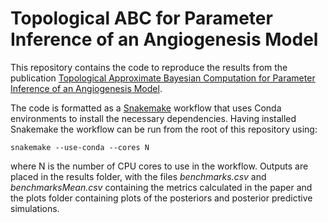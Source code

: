# Topological ABC for Parameter Inference of an Angiogenesis Model

This repository contains the code to reproduce the results from the publication [Topological Approximate Bayesian Computation for Parameter Inference of an Angiogenesis Model](https://arxiv.org/abs/2108.11640).

The code is formatted as a [Snakemake](https://snakemake.github.io/) workflow that uses Conda environments to install the necessary dependencies. Having installed Snakemake the workflow can be run from the root of this repository using:

	snakemake --use-conda --cores N

where N is the number of CPU cores to use in the workflow. Outputs are placed in the results folder, with the files *benchmarks.csv* and *benchmarksMean.csv* containing the metrics calculated in the paper and the plots folder containing plots of the posteriors and posterior predictive simulations.

